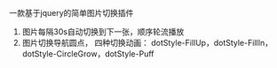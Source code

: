 ﻿一款基于jquery的简单图片切换插件


1. 图片每隔30s自动切换到下一张，顺序轮流播放
2. 图片切换导航圆点， 四种切换动画：
   dotStyle-FillUp，dotStyle-FillIn，dotStyle-CircleGrow，dotStyle-Puff
